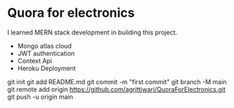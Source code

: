 # Quora for electronics

I learned MERN stack development in building this project.

* Mongo atlas cloud
* JWT authentication
* Context Api
* Heroku Deployment



git init
git add README.md
git commit -m "first commit"
git branch -M main
git remote add origin https://github.com/agrittiwari/QuoraForElectronics.git
git push -u origin main
